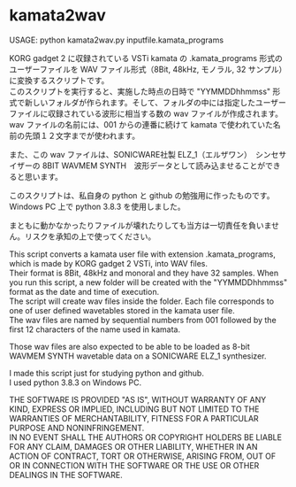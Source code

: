 # kamata2wav

USAGE: python kamata2wav.py inputfile.kamata_programs

KORG gadget 2 に収録されている VSTi kamata の .kamata_programs 形式のユーザーファイルを WAV ファイル形式（8Bit, 48kHz, モノラル, 32 サンプル）に変換するスクリプトです。  
このスクリプトを実行すると、実施した時点の日時で "YYMMDDhhmmss" 形式で新しいフォルダが作られます。そして、フォルダの中には指定したユーザーファイルに収録されている波形に相当する数の wav ファイルが作成されます。  
wav ファイルの名前には、001 からの連番に続けて kamata で使われていた名前の先頭１２文字までが使われます。  

また、この wav ファイルは、SONICWARE社製 ELZ_1（エルザワン）　シンセサイザーの 8BIT WAVMEM SYNTH　波形データとして読み込ませることができると思います。  

このスクリプトは、私自身の python と github の勉強用に作ったものです。
Windows PC 上で python 3.8.3 を使用しました。  

まともに動かなかったりファイルが壊れたりしても当方は一切責任を負いません。リスクを承知の上で使ってください。

This script converts a kamata user file with extension .kamata_programs, which is made by KORG gadget 2 VSTi, into WAV files.  
Their format is 8Bit, 48kHz and monoral and they have 32 samples.
When you run this script, a new folder will be created with the "YYMMDDhhmmss" format as the date and time of execution.  
The script will create wav files inside the folder. Each file corresponds to one of user defined wavetables stored in the kamata user file.  
The wav files are named by sequential numbers from 001 followed by the first 12 characters of the name used in kamata.  

Those wav files are also expected to be able to be loaded as 8-bit WAVMEM SYNTH wavetable data on a SONICWARE ELZ_1 synthesizer.  

I made this script just for studying python and github.  
I used python 3.8.3 on Windows PC.  

THE SOFTWARE IS PROVIDED "AS IS", WITHOUT WARRANTY OF ANY KIND, EXPRESS OR IMPLIED, INCLUDING BUT NOT LIMITED TO THE WARRANTIES OF MERCHANTABILITY, FITNESS FOR A PARTICULAR PURPOSE AND NONINFRINGEMENT.   
IN NO EVENT SHALL THE AUTHORS OR COPYRIGHT HOLDERS BE LIABLE FOR ANY CLAIM, DAMAGES OR OTHER LIABILITY, WHETHER IN AN ACTION OF CONTRACT, TORT OR OTHERWISE, ARISING FROM, OUT OF OR IN CONNECTION WITH THE SOFTWARE OR THE USE OR OTHER DEALINGS IN THE SOFTWARE.  

